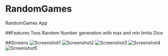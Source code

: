 # RandomGames
RandomGames App

##Features
Toss
Random Number generation with max and min limits
Dice

##Screens
![Screenshot1](../master/screenshots/S1.png)
![Screenshot2](../master/screenshots/S2.png)
![Screenshot3](../master/screenshots/S3.png)
![Screenshot4](../master/screenshots/S4.png)
![Screenshot5](../master/screenshots/S5.png)


